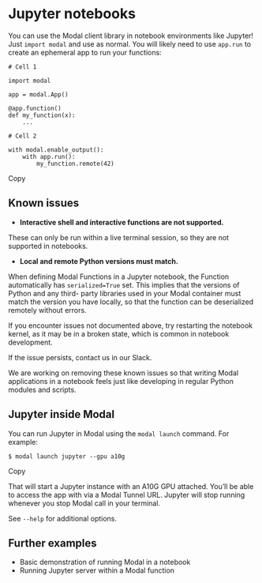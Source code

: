 # Jupyter notebooks

You can use the Modal client library in notebook environments like Jupyter!
Just `import modal` and use as normal. You will likely need to use `app.run`
to create an ephemeral app to run your functions:

    
    
    # Cell 1
    
    import modal
    
    app = modal.App()
    
    @app.function()
    def my_function(x):
        ...
    
    # Cell 2
    
    with modal.enable_output():
        with app.run():
            my_function.remote(42)

Copy

## Known issues

  * **Interactive shell and interactive functions are not supported.**

These can only be run within a live terminal session, so they are not
supported in notebooks.

  * **Local and remote Python versions must match.**

When defining Modal Functions in a Jupyter notebook, the Function
automatically has `serialized=True` set. This implies that the versions of
Python and any third- party libraries used in your Modal container must match
the version you have locally, so that the function can be deserialized
remotely without errors.

If you encounter issues not documented above, try restarting the notebook
kernel, as it may be in a broken state, which is common in notebook
development.

If the issue persists, contact us in our Slack.

We are working on removing these known issues so that writing Modal
applications in a notebook feels just like developing in regular Python
modules and scripts.

## Jupyter inside Modal

You can run Jupyter in Modal using the `modal launch` command. For example:

    
    
    $ modal launch jupyter --gpu a10g

Copy

That will start a Jupyter instance with an A10G GPU attached. You’ll be able
to access the app with via a Modal Tunnel URL. Jupyter will stop running
whenever you stop Modal call in your terminal.

See `--help` for additional options.

## Further examples

  * Basic demonstration of running Modal in a notebook
  * Running Jupyter server within a Modal function

